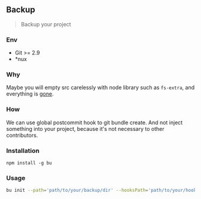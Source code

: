 ## Backup

> Backup your project

### Env

* Git >= 2.9
* *nux

### Why

Maybe you will empty src carelessly with node library such as `fs-extra`, and
everything is [gone](https://github.com/jprichardson/node-fs-extra/issues/469).

### How

We can use global postcommit hook to git bundle create. And not inject something into your project, because it's not necessary to other contributors.

### Installation

`npm install -g bu`

### Usage

```bash
bu init --path='path/to/your/backup/dir' --hooksPath='path/to/your/hooks/path'
```

